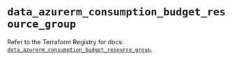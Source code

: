 # `data_azurerm_consumption_budget_resource_group`

Refer to the Terraform Registry for docs: [`data_azurerm_consumption_budget_resource_group`](https://registry.terraform.io/providers/hashicorp/azurerm/3.103.1/docs/data-sources/consumption_budget_resource_group).
